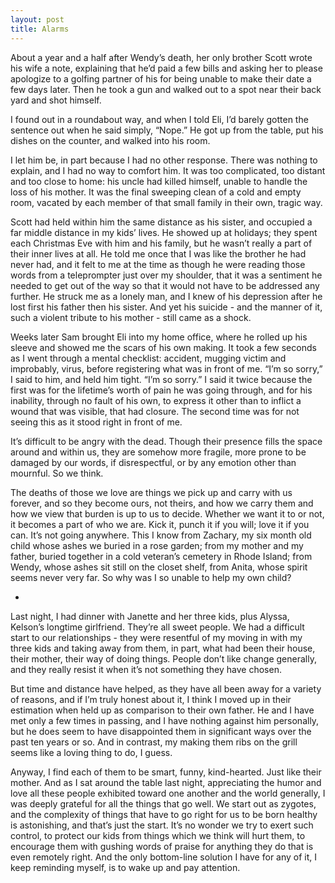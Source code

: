 ```yaml
---
layout: post
title: Alarms
---
```

About a year and a half after Wendy’s death, her only brother Scott wrote his wife a note, explaining that he’d paid a few bills and asking her to please apologize to a golfing partner of his for being unable to make their date a few days later. Then he took a gun and walked out to a spot near their back yard and shot himself. 

I found out in a roundabout way, and when I told Eli, I’d barely gotten the sentence out when he said simply, “Nope.” He got up from the table, put his dishes on the counter, and walked into his room.

I let him be, in part because I had no other response. There was nothing to explain, and I had no way to comfort him. It was too complicated, too distant and too close to home: his uncle had killed himself, unable to handle the loss of his mother. It was the final sweeping clean of a cold and empty room, vacated by each member of that small family in their own, tragic way.

Scott had held within him the same distance as his sister, and occupied a far middle distance in my kids’ lives. He showed up at holidays; they spent each Christmas Eve with him and his family, but he wasn’t really a part of their inner lives at all. He told me once that I was like the brother he had never had, and it felt to me at the time as though he were reading those words from a teleprompter just over my shoulder, that it was a sentiment he needed to get out of the way so that it would not have to be addressed any further. He struck me as a lonely man, and I knew of his depression after he lost first his father then his sister. And yet his suicide - and the manner of it, such a violent tribute to his mother - still came as a shock. 

Weeks later Sam brought Eli into my home office, where he rolled up his sleeve and showed me the scars of his own making. It took a few seconds as I went through a mental checklist: accident, mugging victim and improbably, virus, before registering what was in front of me. “I’m so sorry,” I said to him, and held him tight. “I’m so sorry.” I said it twice because the first was for the lifetime’s worth of pain he was going through, and for his inability, through no fault of his own, to express it other than to inflict a wound that was visible, that had closure. The second time was for not seeing this as it stood right in front of me.

It’s difficult to be angry with the dead. Though their presence fills the space around and within us, they are somehow more fragile, more prone to be damaged by our words, if disrespectful, or by any emotion other than mournful. So we think. 

The deaths of those we love are things we pick up and carry with us forever, and so they become ours, not theirs, and how we carry them and how we view that burden is up to us to decide. Whether we want it to or not, it becomes a part of who we are. Kick it, punch it if you will; love it if you can. It’s not going anywhere. This I know from Zachary, my six month old child whose ashes we buried in a rose garden; from my mother and my father, buried together in a cold veteran’s cemetery in Rhode Island; from Wendy, whose ashes sit still on the closet shelf, from Anita, whose spirit seems never very far. So why was I so unable to help my own child?

+

Last night, I had dinner with Janette and her three kids, plus Alyssa, Kelson’s longtime girlfriend. They’re all sweet people. We had a difficult start to our relationships - they were resentful of my moving in with my three kids and taking away from them, in part, what had been their house, their mother, their way of doing things. People don’t like change generally, and they really resist it when it’s not something they have chosen.

But time and distance have helped, as they have all been away for a variety of reasons, and if I’m truly honest about it, I think I moved up in their estimation when held up as comparison to their own father. He and I have met only a few times in passing, and I have nothing against him personally, but he does seem to have disappointed them in significant ways over the past ten years or so. And in contrast, my making them ribs on the grill seems like a loving thing to do, I guess. 

Anyway, I find each of them to be smart, funny, kind-hearted. Just like their mother. And as I sat around the table last night, appreciating the humor and love all these people exhibited toward one another and the world generally, I was deeply grateful for all the things that go well. We start out as zygotes, and the complexity of things that have to go right for us to be born healthy is astonishing, and that’s just the start. It’s no wonder we try to exert such control, to protect our kids from things which we think will hurt them, to encourage them with gushing words of praise for anything they do that is even remotely right. And the only bottom-line solution I have for any of it, I keep reminding myself, is to wake up and pay attention. 
